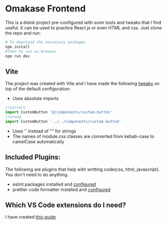 # Omakase Frontend

This is a _blank_ project pre-configured with somr tools and tweaks that I find useful. It can be used to practice React.js or even HTML and css. Just clone the repo and run:

```bash
# To download the nessecary packages
npm install
#Then to run on browser
npm run dev
```

## Vite

The project was created with Vite and I have made the following [tweaks](vite.config.js) on top of the default configuration:

- Uses absolute imports

```js
//correct
import CustomButton '@/components/custom-button'
//wrong
import CustomButton '../../components/custom-buttom'
```

- Uses '' instead of "" for strings
- The names of module.css classes are converted from kebab-case to camelCase automatically

## Included Plugins:

The following are plugins that help with writting code(css, html, javascript). You don't need to do anything.

- eslint packages installed and [configured](eslint.config.js)
- prettier code formatter installed and [configured](.prettierrc)

## Which VS Code extensions do I need?

I have created [this guide](https://github.com/tBaronDar/webdev-essential-tools/blob/main/README.md)
